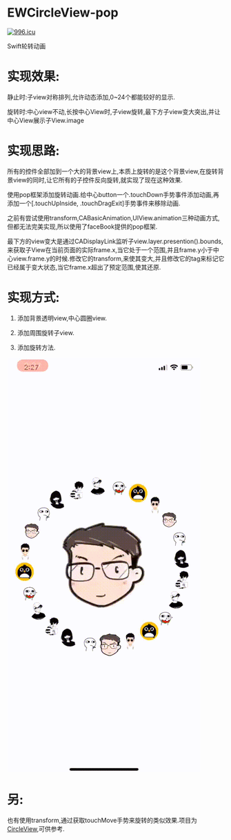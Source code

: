 # EWCircleView-pop
[![996.icu](https://img.shields.io/badge/link-996.icu-red.svg)](https://996.icu)

Swift轮转动画

# 实现效果: 
静止时:子view对称排列,允许动态添加,0~24个都能较好的显示.

旋转时:中心view不动,长按中心View时,子view旋转,最下方子view变大突出,并让中心View展示子View.image

# 实现思路:

所有的控件全部加到一个大的背景view上,本质上旋转的是这个背景view,在旋转背景view的同时,让它所有的子控件反向旋转,就实现了现在这种效果.

使用pop框架添加旋转动画.给中心button一个.touchDown手势事件添加动画,再添加一个[.touchUpInside, .touchDragExit]手势事件来移除动画.

之前有尝试使用transform,CABasicAnimation,UIView.animation三种动画方式,但都无法完美实现,所以使用了faceBook提供的pop框架.

最下方的view变大是通过CADisplayLink监听子view.layer.presention().bounds,来获取子View在当前页面的实际frame.x,当它处于一个范围,并且frame.y小于中心view.frame.y的时候.修改它的transform,来使其变大,并且修改它的tag来标记它已经属于变大状态,当它frame.x超出了预定范围,使其还原.

# 实现方式:

1. 添加背景透明view,中心圆圈view.

2. 添加周围旋转子view.

3. 添加旋转方法.


![效果图预览](https://github.com/WangLiquan/EWCircleView-pop/raw/master/image/demonstration.gif)

# 另:
也有使用transform,通过获取touchMove手势来旋转的类似效果.项目为[CircleView](https://github.com/WangLiquan/CircleView),可供参考.

